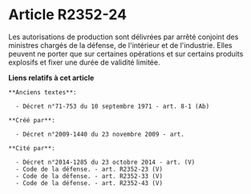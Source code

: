 # Article R2352-24

Les autorisations de production sont délivrées par arrêté conjoint des ministres chargés de la défense, de l'intérieur et de
l'industrie. Elles peuvent ne porter que sur certaines opérations et sur certains produits explosifs et fixer une durée de
validité limitée.

**Liens relatifs à cet article**

	**Anciens textes**:

	  - Décret n°71-753 du 10 septembre 1971 - art. 8-1 (Ab)

	**Créé par**:

	  - Décret n°2009-1440 du 23 novembre 2009 - art.

	**Cité par**:

	  - Décret n°2014-1285 du 23 octobre 2014 - art. (V)
	  - Code de la défense. - art. R2352-23 (V)
	  - Code de la défense. - art. R2352-33 (V)
	  - Code de la défense. - art. R2352-43 (V)
